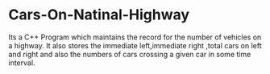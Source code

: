 # Cars-On-Natinal-Highway
Its a C++ Program which maintains the record for the number of vehicles on a highway.
It also stores the immediate left,immediate right ,total cars on left and right and also the numbers of cars crossing a given car in some 
time interval.
